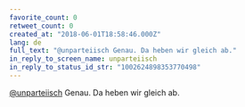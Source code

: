 ```yaml
---
favorite_count: 0
retweet_count: 0
created_at: "2018-06-01T18:58:46.000Z"
lang: de
full_text: "@unparteiisch Genau. Da heben wir gleich ab."
in_reply_to_screen_name: unparteiisch
in_reply_to_status_id_str: "1002624898353770498"
---
```


[@unparteiisch](https://twitter.com/unparteiisch) Genau. Da heben wir gleich ab.
